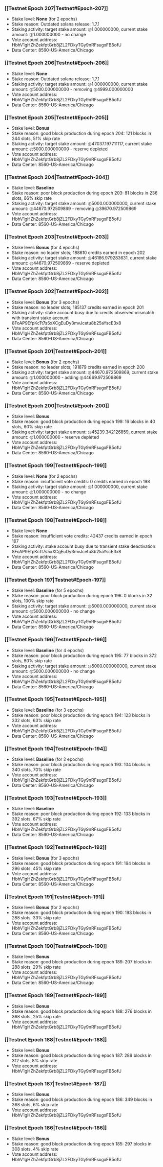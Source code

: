 ### [[Testnet Epoch 207|Testnet#Epoch-207]]
* Stake level: **None** (for 2 epochs)
* Stake reason: Outdated solana release: 1.7.1
* Staking activity: target stake amount: ◎1.000000000, current stake amount: ◎1.000000000 - no change
* Vote account address: HbhV1gHZhZekfptGrb8jZL2FDkyTGy9nRFsugxFB5ofU
* Data Center: 8560-US-America/Chicago
### [[Testnet Epoch 206|Testnet#Epoch-206]]
* Stake level: **None**
* Stake reason: Outdated solana release: 1.7.1
* Staking activity: target stake amount: ◎1.000000000, current stake amount: ◎5000.000000000 - removing ◎4999.000000000
* Vote account address: HbhV1gHZhZekfptGrb8jZL2FDkyTGy9nRFsugxFB5ofU
* Data Center: 8560-US-America/Chicago
### [[Testnet Epoch 205|Testnet#Epoch-205]]
* Stake level: **Bonus**
* Stake reason: good block production during epoch 204: 121 blocks in 244 slots, 51% skip rate
* Staking activity: target stake amount: ◎47037.197711117, current stake amount: ◎5000.000000000 - reserve depleted
* Vote account address: HbhV1gHZhZekfptGrb8jZL2FDkyTGy9nRFsugxFB5ofU
* Data Center: 8560-US-America/Chicago
### [[Testnet Epoch 204|Testnet#Epoch-204]]
* Stake level: **Baseline**
* Stake reason: poor block production during epoch 203: 81 blocks in 236 slots, 66% skip rate
* Staking activity: target stake amount: ◎5000.000000000, current stake amount: ◎44670.972509869 - removing ◎39670.972509869
* Vote account address: HbhV1gHZhZekfptGrb8jZL2FDkyTGy9nRFsugxFB5ofU
* Data Center: 8560-US-America/Chicago
### [[Testnet Epoch 203|Testnet#Epoch-203]]
* Stake level: **Bonus** (for 4 epochs)
* Stake reason: no leader slots; 188610 credits earned in epoch 202
* Staking activity: target stake amount: ◎46186.979283631, current stake amount: ◎44670.972509869 - reserve depleted
* Vote account address: HbhV1gHZhZekfptGrb8jZL2FDkyTGy9nRFsugxFB5ofU
* Data Center: 8560-US-America/Chicago
### [[Testnet Epoch 202|Testnet#Epoch-202]]
* Stake level: **Bonus** (for 3 epochs)
* Stake reason: no leader slots; 185137 credits earned in epoch 201
* Staking activity: stake account busy due to credits observed mismatch with transient stake account 8FoAP9EfpKcTt7s5xXCgEuDy3mvJcetu8b25aYscE3x8
* Vote account address: HbhV1gHZhZekfptGrb8jZL2FDkyTGy9nRFsugxFB5ofU
* Data Center: 8560-US-America/Chicago
### [[Testnet Epoch 201|Testnet#Epoch-201]]
* Stake level: **Bonus** (for 2 epochs)
* Stake reason: no leader slots; 191879 credits earned in epoch 200
* Staking activity: target stake amount: ◎44670.972509869, current stake amount: ◎1.000000000 - adding ◎44669.972509869
* Vote account address: HbhV1gHZhZekfptGrb8jZL2FDkyTGy9nRFsugxFB5ofU
* Data Center: 8560-US-America/Chicago
### [[Testnet Epoch 200|Testnet#Epoch-200]]
* Stake level: **Bonus**
* Stake reason: good block production during epoch 199: 16 blocks in 40 slots, 60% skip rate
* Staking activity: target stake amount: ◎45239.342126859, current stake amount: ◎1.000000000 - reserve depleted
* Vote account address: HbhV1gHZhZekfptGrb8jZL2FDkyTGy9nRFsugxFB5ofU
* Data Center: 8560-US-America/Chicago
### [[Testnet Epoch 199|Testnet#Epoch-199]]
* Stake level: **None** (for 2 epochs)
* Stake reason: insufficient vote credits: 0 credits earned in epoch 198
* Staking activity: target stake amount: ◎1.000000000, current stake amount: ◎1.000000000 - no change
* Vote account address: HbhV1gHZhZekfptGrb8jZL2FDkyTGy9nRFsugxFB5ofU
* Data Center: 8560-US-America/Chicago
### [[Testnet Epoch 198|Testnet#Epoch-198]]
* Stake level: **None**
* Stake reason: insufficient vote credits: 42437 credits earned in epoch 197
* Staking activity: stake account busy due to transient stake deactivation: 8FoAP9EfpKcTt7s5xXCgEuDy3mvJcetu8b25aYscE3x8
* Vote account address: HbhV1gHZhZekfptGrb8jZL2FDkyTGy9nRFsugxFB5ofU
* Data Center: 8560-US-America/Chicago
### [[Testnet Epoch 197|Testnet#Epoch-197]]
* Stake level: **Baseline** (for 5 epochs)
* Stake reason: poor block production during epoch 196: 0 blocks in 32 slots, 100% skip rate
* Staking activity: target stake amount: ◎5000.000000000, current stake amount: ◎5000.000000000 - no change
* Vote account address: HbhV1gHZhZekfptGrb8jZL2FDkyTGy9nRFsugxFB5ofU
* Data Center: 8560-US-America/Chicago
### [[Testnet Epoch 196|Testnet#Epoch-196]]
* Stake level: **Baseline** (for 4 epochs)
* Stake reason: poor block production during epoch 195: 77 blocks in 372 slots, 80% skip rate
* Staking activity: target stake amount: ◎5000.000000000, current stake amount: ◎5000.000000000 - no change
* Vote account address: HbhV1gHZhZekfptGrb8jZL2FDkyTGy9nRFsugxFB5ofU
* Data Center: 8560-US-America/Chicago
### [[Testnet Epoch 195|Testnet#Epoch-195]]
* Stake level: **Baseline** (for 3 epochs)
* Stake reason: poor block production during epoch 194: 123 blocks in 332 slots, 63% skip rate 
* Vote account address: HbhV1gHZhZekfptGrb8jZL2FDkyTGy9nRFsugxFB5ofU
* Data Center: 8560-US-America/Chicago
### [[Testnet Epoch 194|Testnet#Epoch-194]]
* Stake level: **Baseline** (for 2 epochs)
* Stake reason: poor block production during epoch 193: 104 blocks in 340 slots, 70% skip rate 
* Vote account address: HbhV1gHZhZekfptGrb8jZL2FDkyTGy9nRFsugxFB5ofU
* Data Center: 8560-US-America/Chicago
### [[Testnet Epoch 193|Testnet#Epoch-193]]
* Stake level: **Baseline**
* Stake reason: poor block production during epoch 192: 133 blocks in 392 slots, 67% skip rate 
* Vote account address: HbhV1gHZhZekfptGrb8jZL2FDkyTGy9nRFsugxFB5ofU
* Data Center: 8560-US-America/Chicago
### [[Testnet Epoch 192|Testnet#Epoch-192]]
* Stake level: **Bonus** (for 3 epochs)
* Stake reason: good block production during epoch 191: 164 blocks in 296 slots, 45% skip rate
* Vote account address: HbhV1gHZhZekfptGrb8jZL2FDkyTGy9nRFsugxFB5ofU
* Data Center: 8560-US-America/Chicago
### [[Testnet Epoch 191|Testnet#Epoch-191]]
* Stake level: **Bonus** (for 2 epochs)
* Stake reason: good block production during epoch 190: 193 blocks in 288 slots, 33% skip rate
* Vote account address: HbhV1gHZhZekfptGrb8jZL2FDkyTGy9nRFsugxFB5ofU
* Data Center: 8560-US-America/Chicago
### [[Testnet Epoch 190|Testnet#Epoch-190]]
* Stake level: **Bonus**
* Stake reason: good block production during epoch 189: 207 blocks in 288 slots, 29% skip rate
* Vote account address: HbhV1gHZhZekfptGrb8jZL2FDkyTGy9nRFsugxFB5ofU
* Data Center: 8560-US-America/Chicago
### [[Testnet Epoch 189|Testnet#Epoch-189]]
* Stake level: **Bonus**
* Stake reason: good block production during epoch 188: 276 blocks in 368 slots, 25% skip rate
* Vote account address: HbhV1gHZhZekfptGrb8jZL2FDkyTGy9nRFsugxFB5ofU
### [[Testnet Epoch 188|Testnet#Epoch-188]]
* Stake level: **Bonus**
* Stake reason: good block production during epoch 187: 289 blocks in 312 slots, 8% skip rate
* Vote account address: HbhV1gHZhZekfptGrb8jZL2FDkyTGy9nRFsugxFB5ofU
### [[Testnet Epoch 187|Testnet#Epoch-187]]
* Stake level: **Bonus**
* Stake reason: good block production during epoch 186: 349 blocks in 368 slots, 6% skip rate
* Vote account address: HbhV1gHZhZekfptGrb8jZL2FDkyTGy9nRFsugxFB5ofU
### [[Testnet Epoch 186|Testnet#Epoch-186]]
* Stake level: **Bonus**
* Stake reason: good block production during epoch 185: 297 blocks in 308 slots, 4% skip rate
* Vote account address: HbhV1gHZhZekfptGrb8jZL2FDkyTGy9nRFsugxFB5ofU